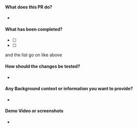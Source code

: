 #### What does this PR do?

-

#### What has been completed?

- [ ]
- [ ]

and the list go on like above


#### How should the changes be  tested?

-

#### Any Background context or information you want to provide?

-

#### Demo Video or screenshots

-
